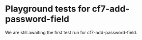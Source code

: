 # Playground tests for cf7-add-password-field
We are still awaiting the first test run for cf7-add-password-field.
